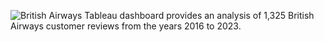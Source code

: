 ![British Airways](https://github.com/olivilli/Visualization/tree/main/Tableau/British%20Airways) Tableau dashboard provides an analysis of 1,325 British Airways customer reviews from the years 2016 to 2023. 

